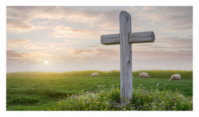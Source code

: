 ![Cross of Jesus Christ our Lord Almighty Holy GOD Most High King of Kings and Lord of Lords in a beautiful field with sheep eating grass and some beautiful flowers underneath the Cross](./Cross%20of%20Jesus%20Christ%20the%20Almighty%20Holy%20Perfect%20Righteous%20Everlasting%20Living%20GOD%20Most%20High%20King%20of%20Kings%20and%20Lord%20of%20Lords.jpeg)

